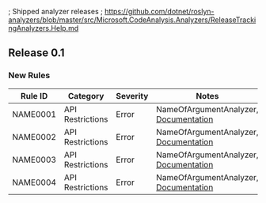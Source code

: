 ﻿; Shipped analyzer releases
; https://github.com/dotnet/roslyn-analyzers/blob/master/src/Microsoft.CodeAnalysis.Analyzers/ReleaseTrackingAnalyzers.Help.md

## Release 0.1

### New Rules

Rule ID | Category | Severity | Notes
--------|----------|----------|-------
NAME0001 | API Restrictions | Error | NameOfArgumentAnalyzer, [Documentation](../../docs/rules/NAME0001.md)
NAME0002 | API Restrictions | Error | NameOfArgumentAnalyzer, [Documentation](../../docs/rules/NAME0002.md)
NAME0003 | API Restrictions | Error | NameOfArgumentAnalyzer, [Documentation](../../docs/rules/NAME0003.md)
NAME0004 | API Restrictions | Error | NameOfArgumentAnalyzer, [Documentation](../../docs/rules/NAME0004.md)
